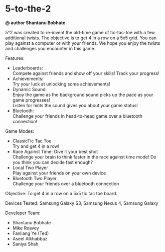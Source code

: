 5-to-the-2
==========

**@ author Shantanu Bobhate**

5^2 was created to re-invent the old-time game of tic-tac-toe with a few additional twists.
The objective is to get 4 in a row on a 5x5 grid. You can play against a computer or with your friends. We hope you enjoy the twists and challenges you encounter in this game.

Features:

- Leaderboards:     
    Compete against friends and show off your skills! Track your progress!
- Achievements:     
    Try your luck at unlocking some achievements!
- Dynamic Sound:        
    Enjoy the game as the background sound picks up the pace as your game progresses!   
    Listen for hints the sound gives you about your game status!
- Bluetooth:        
    Challenge your friends in head-to-head game over a bluetooth connection!
    
Game Modes:
- ClassicTic Tac Toe        
    Try and get 4 in a row!
- Race Against Time: Give it your best shot     
    Challenge your brain to think faster in the race against time mode! Do you think you can decide fast enough?
- Local Two Player      
    Play against your friends on your own device
- Bluetooth Two Player      
    Challenge your friends over a bluetooth connection

Objective: To get 4 in a row on a 5x5 tic tac toe board.

Devices Tested: Samsung Galaxy S3, Samsung Nexus 4, Samsung Galaxy 

Developer Team:
- Shantanu Bobhate
- Mike Reavey
- Fanliang Ye (Ted)
- Aseel Alkhabbaz
- Saniya Shah
